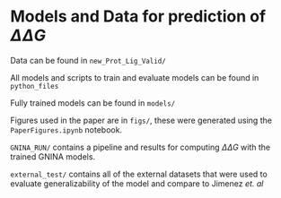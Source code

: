 # Models and Data for prediction of $\Delta\Delta G$

Data can be found in `new_Prot_Lig_Valid/`

All models and scripts to train and evaluate models can be found in `python_files`

Fully trained models can be found in `models/`

Figures used in the paper are in `figs/`, these were generated using the `PaperFigures.ipynb` notebook.

`GNINA_RUN/` contains a pipeline and results for computing $\Delta\Delta G$ with the trained GNINA models.

`external_test/` contains all of the external datasets that were used to evaluate generalizability of the model and compare to Jimenez _et. al_

